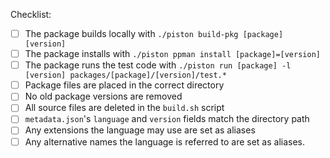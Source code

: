 Checklist:
* [ ] The package builds locally with `./piston build-pkg [package] [version]`
* [ ] The package installs with `./piston ppman install [package]=[version]`
* [ ] The package runs the test code with `./piston run [package] -l [version] packages/[package]/[version]/test.*`
* [ ] Package files are placed in the correct directory
* [ ] No old package versions are removed
* [ ] All source files are deleted in the `build.sh` script
* [ ] `metadata.json`'s `language` and `version` fields match the directory path
* [ ] Any extensions the language may use are set as aliases
* [ ] Any alternative names the language is referred to are set as aliases.
